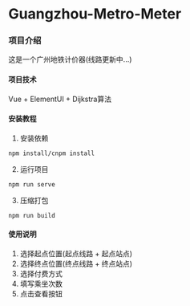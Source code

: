 # Guangzhou-Metro-Meter

### 项目介绍
这是一个广州地铁计价器(线路更新中...)

#### 项目技术
Vue + ElementUI + Dijkstra算法

#### 安装教程
1. 安装依赖
```
npm install/cnpm install
```
2. 运行项目
```
npm run serve
```
3. 压缩打包
```
npm run build
```

#### 使用说明

1. 选择起点位置(起点线路 + 起点站点)
2. 选择终点位置(终点线路 + 终点站点)
3. 选择付费方式
4. 填写乘坐次数
5. 点击查看按钮